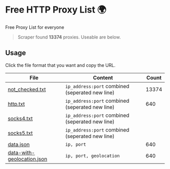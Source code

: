 
# Free HTTP Proxy List 🌍

Free Proxy List for everyone
> Scraper found **13374** proxies. Useable are below.

## Usage

Click the file format that you want and copy the URL.


|File|Content|Count|
|----|-------|-----|
|[not_checked.txt](https://raw.githubusercontent.com/yemixzy/proxy-list/main/proxies/not_checked.txt)|`ip_address:port` combined (seperated new line)|13374|
|[http.txt](https://raw.githubusercontent.com/yemixzy/proxy-list/main/proxies/http.txt)|`ip_address:port` combined (seperated new line)|640|
|[socks4.txt](https://raw.githubusercontent.com/yemixzy/proxy-list/main/proxies/socks4.txt)|`ip_address:port` combined (seperated new line)| |
|[socks5.txt](https://raw.githubusercontent.com/yemixzy/proxy-list/main/proxies/socks5.txt)|`ip_address:port` combined (seperated new line)| |
|[data.json](https://raw.githubusercontent.com/yemixzy/proxy-list/main/proxies/data.json)|`ip, port`|640|
|[data-with-geolocation.json](https://raw.githubusercontent.com/yemixzy/proxy-list/main/proxies/data-with-geolocation.json)|`ip, port, geolocation`|640|

